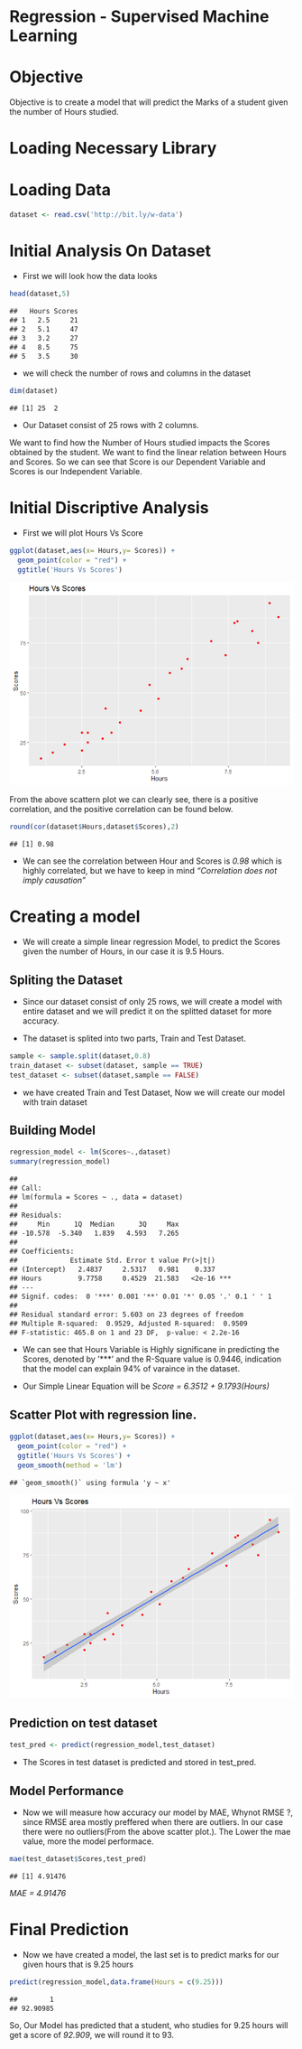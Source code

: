 Regression - Supervised Machine Learning
================

# Objective

Objective is to create a model that will predict the Marks of a student
given the number of Hours studied.

# Loading Necessary Library

# Loading Data

``` r
dataset <- read.csv('http://bit.ly/w-data')
```

# Initial Analysis On Dataset

  - First we will look how the data looks

<!-- end list -->

``` r
head(dataset,5)
```

    ##   Hours Scores
    ## 1   2.5     21
    ## 2   5.1     47
    ## 3   3.2     27
    ## 4   8.5     75
    ## 5   3.5     30

  - we will check the number of rows and columns in the dataset

<!-- end list -->

``` r
dim(dataset)
```

    ## [1] 25  2

  - Our Dataset consist of 25 rows with 2 columns.

We want to find how the Number of Hours studied impacts the Scores
obtained by the student. We want to find the linear relation between
Hours and Scores. So we can see that Score is our Dependent Variable and
Scores is our Independent Variable.

# Initial Discriptive Analysis

  - First we will plot Hours Vs Score

<!-- end list -->

``` r
ggplot(dataset,aes(x= Hours,y= Scores)) +
  geom_point(color = "red") +
  ggtitle('Hours Vs Scores')
```

![](Regression_model_files/figure-gfm/unnamed-chunk-4-1.png)<!-- -->

From the above scattern plot we can clearly see, there is a positive
correlation, and the positive correlation can be found below.

``` r
round(cor(dataset$Hours,dataset$Scores),2)
```

    ## [1] 0.98

  - We can see the correlation between Hour and Scores is *0.98* which
    is highly correlated, but we have to keep in mind *“Correlation does
    not imply causation”*

# Creating a model

  - We will create a simple linear regression Model, to predict the
    Scores given the number of Hours, in our case it is 9.5 Hours.

## Spliting the Dataset

  - Since our dataset consist of only 25 rows, we will create a model
    with entire dataset and we will predict it on the splitted dataset
    for more accuracy.

  - The dataset is splited into two parts, Train and Test Dataset.

<!-- end list -->

``` r
sample <- sample.split(dataset,0.8)
train_dataset <- subset(dataset, sample == TRUE)
test_dataset <- subset(dataset,sample == FALSE)
```

  - we have created Train and Test Dataset, Now we will create our model
    with train dataset

## Building Model

``` r
regression_model <- lm(Scores~.,dataset)
summary(regression_model)
```

    ## 
    ## Call:
    ## lm(formula = Scores ~ ., data = dataset)
    ## 
    ## Residuals:
    ##     Min      1Q  Median      3Q     Max 
    ## -10.578  -5.340   1.839   4.593   7.265 
    ## 
    ## Coefficients:
    ##             Estimate Std. Error t value Pr(>|t|)    
    ## (Intercept)   2.4837     2.5317   0.981    0.337    
    ## Hours         9.7758     0.4529  21.583   <2e-16 ***
    ## ---
    ## Signif. codes:  0 '***' 0.001 '**' 0.01 '*' 0.05 '.' 0.1 ' ' 1
    ## 
    ## Residual standard error: 5.603 on 23 degrees of freedom
    ## Multiple R-squared:  0.9529, Adjusted R-squared:  0.9509 
    ## F-statistic: 465.8 on 1 and 23 DF,  p-value: < 2.2e-16

  - We can see that Hours Variable is Highly significane in predicting
    the Scores, denoted by ’\*\*\*’ and the R-Square value is 0.9446,
    indication that the model can explain 94% of varaince in the
    dataset.

  - Our Simple Linear Equation will be *Score = 6.3512 + 9.1793(Hours)*

## Scatter Plot with regression line.

``` r
ggplot(dataset,aes(x= Hours,y= Scores)) +
  geom_point(color = "red") +
  ggtitle('Hours Vs Scores') +
  geom_smooth(method = 'lm')
```

    ## `geom_smooth()` using formula 'y ~ x'

![](Regression_model_files/figure-gfm/unnamed-chunk-8-1.png)<!-- -->

## Prediction on test dataset

``` r
test_pred <- predict(regression_model,test_dataset)
```

  - The Scores in test dataset is predicted and stored in test\_pred.

## Model Performance

  - Now we will measure how accuracy our model by MAE, Whynot RMSE ?,
    since RMSE area mostly preffered when there are outliers. In our
    case there were no outliers(From the above scatter plot.). The Lower
    the mae value, more the model performace.

<!-- end list -->

``` r
mae(test_dataset$Scores,test_pred)
```

    ## [1] 4.91476

*MAE = 4.91476*

# Final Prediction

  - Now we have created a model, the last set is to predict marks for
    our given hours that is 9.25 hours

<!-- end list -->

``` r
predict(regression_model,data.frame(Hours = c(9.25)))
```

    ##        1 
    ## 92.90985

So, Our Model has predicted that a student, who studies for 9.25 hours
will get a score of *92.909*, we will round it to 93.
